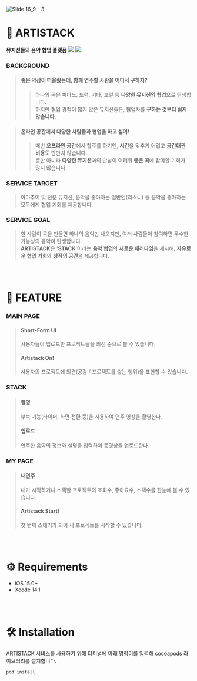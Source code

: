 ![Slide 16_9 - 3](https://user-images.githubusercontent.com/84549242/209063853-5898d7b7-4808-4251-b2fa-d7cbdc6dc753.png)


# 🎹 ARTISTACK
**뮤지션들의 음악 협업 플랫폼** 
<img src="https://img.shields.io/badge/iOS15.0+-000000?style=flat-square&logo=&logoColor=white"/>
<img src="https://img.shields.io/badge/Swift-F05138?style=flat-square&logo=Swift&logoColor=white"/> <br/>


### BACKGROUND
> #### 좋은 악상이 떠올랐는데, 함께 연주할 사람을 어디서 구하지?
>> 하나의 곡은 피아노, 드럼, 기타, 보컬 등 **다양한 뮤지션의 협업**으로 탄생합니다. <br/>
>> 하지만 협업 경험이 많지 않은 뮤지션들은, 협업자를 **구하는 것부터 쉽지 않습니다.**

> #### 온라인 공간에서 다양한 사람들과 협업을 하고 싶어!
>> 매번 **오프라인 공간**에서 합주를 하기엔, **시간**을 맞추기 어렵고 **공간대관 비용**도 만만치 않습니다. <br/>
>> 뿐만 아니라 **다양한 뮤지션**과의 만남이 어려워 **좋은 곡**에 참여할 기회가 많지 않습니다.

### SERVICE TARGET
> 아마추어 및 전문 뮤지션, 음악을 좋아하는 일반인(리스너) 등 음악을 좋아하는 모두에게 협업 기회를 제공합니다.

### SERVICE GOAL
> 한 사람이 곡을 만들면 하나의 음악만 나오지만, 여러 사람들이 참여하면 무수한 가능성의 음악이 탄생합니다. <br/>
> **ARTISTACK**은 '**STACK**'이라는 **음악 협업**의 **새로운 패러다임**을 제시해, **자유로운 협업 기회**와 **창작의 공간**을 제공합니다.

<br/><br/>

# 📱 FEATURE
### MAIN PAGE
> #### **Short-Form UI**
> 사용자들이 업로드한 프로젝트들을 최신 순으로 볼 수 있습니다.
> #### **Artistack On!**
> 사용자의 프로젝트에 의견(공감 / 프로젝트를 쌓는 행위)을 표현할 수 있습니다.<br/>

### STACK
> #### **촬영**
> 부속 기능(타이머, 화면 전환 등)을 사용하여 연주 영상을 촬영한다.
> #### **업로드**
> 연주한 음악의 정보와 설명을 입력하여 동영상을 업로드한다.<br/>

### MY PAGE
> #### **내연주**
> 내가 시작하거나 스택한 프로젝트의 조회수, 좋아요수, 스택수를 한눈에 볼 수 있습니다.
> #### **Artistack Start!**
> 첫 번째 스태커가 되어 새 프로젝트를 시작할 수 있습니다.

<br/><br/>

# ⚙️ Requirements
- iOS 15.0+
- Xcode 14.1

<br/><br/>

# 🛠 Installation
ARTISTACK 서비스를 사용하기 위해 터미널에 아래 명령어를 입력해 cocoapods 라이브러리를 설치합니다.<br/>
```
pod install
```

<br/><br/>




